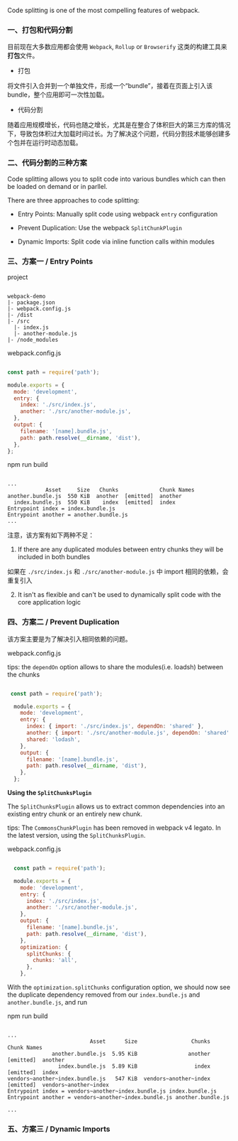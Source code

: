
Code splitting is one of the most compelling features of webpack.


### 一、打包和代码分割

目前现在大多数应用都会使用 `Webpack`, `Rollup` or `Browserify` 这类的构建工具来**打包**文件。

- 打包

将文件引入合并到一个单独文件，形成一个“bundle”，接着在页面上引入该 bundle，整个应用即可一次性加载。

- 代码分割

随着应用规模增长，代码也随之增长，尤其是在整合了体积巨大的第三方库的情况下，导致包体积过大加载时间过长。为了解决这个问题，代码分割技术能够创建多个包并在运行时动态加载。


### 二、代码分割的三种方案

Code splitting allows you to split code into various bundles which can then be loaded on demand or in parllel.

There are three approaches to code splitting:

- Entry Points: Manually split code using webpack `entry` configuration

- Prevent Duplication: Use the webpack `SplitChunkPlugin`

- Dynamic Imports: Split code via inline function calls within modules



### 三、方案一 / Entry Points

project

```

webpack-demo
|- package.json
|- webpack.config.js
|- /dist
|- /src
  |- index.js
  |- another-module.js
|- /node_modules

```

webpack.config.js

```javascript

const path = require('path');

module.exports = {
  mode: 'development',
  entry: {
    index: './src/index.js',
    another: './src/another-module.js',
  },
  output: {
    filename: '[name].bundle.js',
    path: path.resolve(__dirname, 'dist'),
  },
};

```

npm run build

```

...
            Asset     Size   Chunks             Chunk Names
another.bundle.js  550 KiB  another  [emitted]  another
  index.bundle.js  550 KiB    index  [emitted]  index
Entrypoint index = index.bundle.js
Entrypoint another = another.bundle.js
...

```

注意，该方案有如下两种不足：

1. If there are any duplicated modules between entry chunks they will be included in both bundles

如果在 `./src/index.js` 和 `./src/another-module.js` 中 import 相同的依赖，会重复引入

2. It isn't as flexible and can't be used to dynamically split code with the core application logic


### 四、方案二 / Prevent Duplication

该方案主要是为了解决引入相同依赖的问题。

webpack.config.js

tips: the `dependOn` option allows to share the modules(i.e. loadsh) between the chunks

```javascript

 const path = require('path');

  module.exports = {
    mode: 'development',
    entry: {
      index: { import: './src/index.js', dependOn: 'shared' },
      another: { import: './src/another-module.js', dependOn: 'shared' },
      shared: 'lodash',
    },
    output: {
      filename: '[name].bundle.js',
      path: path.resolve(__dirname, 'dist'),
    },
  };

```

**Using the `SplitChunksPlugin`**

The `SplitChunksPlugin` allows us to extract common dependencies into an existing entry chunk or an entirely new chunk.

tips: The `CommonsChunkPlugin` has been removed in webpack v4 legato. In the latest version, using the `SplitChunksPlugin`.

webpack.config.js

```javascript

  const path = require('path');

  module.exports = {
    mode: 'development',
    entry: {
      index: './src/index.js',
      another: './src/another-module.js',
    },
    output: {
      filename: '[name].bundle.js',
      path: path.resolve(__dirname, 'dist'),
    },
    optimization: {
      splitChunks: {
        chunks: 'all',
      },
    },

```

With the `optimization.splitChunks` configuration option, we should now see the duplicate dependency removed from our `index.bundle.js` and `another.bundle.js`, and run

npm run build

```

...
                          Asset      Size                 Chunks             Chunk Names
              another.bundle.js  5.95 KiB                another  [emitted]  another
                index.bundle.js  5.89 KiB                  index  [emitted]  index
vendors~another~index.bundle.js   547 KiB  vendors~another~index  [emitted]  vendors~another~index
Entrypoint index = vendors~another~index.bundle.js index.bundle.js
Entrypoint another = vendors~another~index.bundle.js another.bundle.js

...

```


### 五、方案三 / Dynamic Imports






